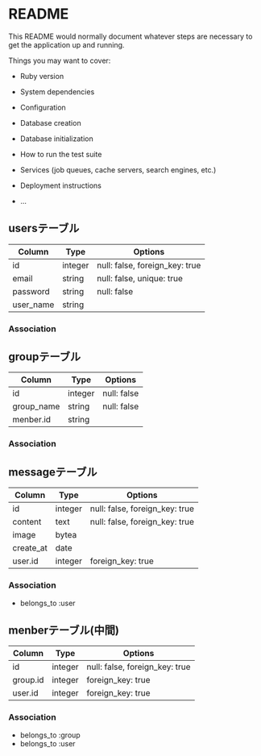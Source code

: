 # README

This README would normally document whatever steps are necessary to get the
application up and running.

Things you may want to cover:

* Ruby version

* System dependencies

* Configuration

* Database creation

* Database initialization

* How to run the test suite

* Services (job queues, cache servers, search engines, etc.)

* Deployment instructions

* ...

## usersテーブル
|Column|Type|Options|
|------|----|-------|
|id|integer|null: false, foreign_key: true|
|email|string|null: false, unique: true|
|password|string|null: false|
|user_name|string||
### Association


## groupテーブル
|Column|Type|Options|
|------|----|-------|
|id|integer|null: false|
|group_name|string|null: false|
|menber.id|string||
### Association


## messageテーブル
|Column|Type|Options|
|------|----|-------|
|id|integer|null: false, foreign_key: true|
|content|text|null: false, foreign_key: true|
|image|bytea||
|create_at|date||
|user.id|integer|foreign_key: true|（投稿者）
### Association
- belongs_to :user


## menberテーブル(中間)
|Column|Type|Options|
|------|----|-------|
|id|integer|null: false, foreign_key: true|
|group.id|integer|foreign_key: true|
|user.id|integer|foreign_key: true|
### Association
- belongs_to :group
- belongs_to :user


